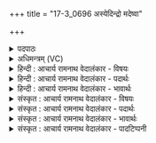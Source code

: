 +++
title = "17-3_0696 अस्येदिन्द्रो मदेष्वा"

+++
<details><summary>पदपाठः</summary>

अ꣡स्य꣢। इत्। इ꣡न्द्रः꣢꣯। म꣡देषु꣢꣯। आ। ग्रा꣣भ꣢म्। गृ꣣भ्णाति। सानसि꣢म्। व꣡ज्र꣢꣯म्। च꣣। वृ꣡ष꣢꣯णम्। भ꣣रत्। स꣢म्। अ꣣प्सुजि꣢त्। अ꣣प्सु। जि꣢त्। ६९६।
</details>

<details><summary>अधिमन्त्रम् (VC)</summary>

- पवमानः सोमः
- अग्निश्चाक्षुषः
- उष्णिक्
- ऋषभः
</details>

<details><summary>हिन्दी : आचार्य रामनाथ वेदालंकार - विषयः</summary>

अगले मन्त्र में पुनः उसी विषय का वर्णन करते हैं।
</details>

<details><summary>हिन्दी : आचार्य रामनाथ वेदालंकार - पदार्थः</summary>

पदार्थान्वय -  (अस्य इत्) इस ज्ञान-कर्म-उपासना रूप सोमरस के ही (मदेषु) उत्साहों में (इन्द्रः) वीर मनुष्य (सानसिम्) ग्रहण करने योग्य (ग्राभम्) धनुष् को (आ गृभ्णाति) थामता है, (च) और (अप्सुजित्) समुद्र के जल में तथा अन्तरिक्ष में भी शत्रु को जीतनेवाला वह वीर (वृषणम्) गोली या गोले बरसानेवाले (वज्रम्) बन्दूक,तोप आदि सुदृढ़ हथियार का (संभरत्) संधान कर लेता है ॥३॥
</details>

<details><summary>हिन्दी : आचार्य रामनाथ वेदालंकार - भावार्थः</summary>

भावार्थ -  ज्ञान-कर्म-उपासना रूप दिव्य सोमरस के पान से अपूर्व उत्साहवान् होकर मनुष्य भूमि,जल,आकाश कहीं भी विद्यमान दुर्दान्त शत्रुओं को भी जीतने में समर्थ हो जाता है ॥३॥
</details>

<details><summary>संस्कृत : आचार्य रामनाथ वेदालंकार - विषयः</summary>

अथ पुनस्तमेव विषयमाह।
</details>

<details><summary>संस्कृत : आचार्य रामनाथ वेदालंकार - पदार्थः</summary>

पदार्थान्वय -  (अस्य इत्) अस्य ज्ञानकर्मोपासनारूपस्य सोमरसस्य एव (मदेषु) उत्साहेषु (इन्द्रः) वीरो जनः (सानसिम्) संभजनीयम् (ग्राभम्) ग्रहीतव्यं धनुः।[गृह्यते इति ग्राहः,स एव ग्राभः,‘हृग्रहोर्भश्छन्दसि’ इति हस्य भः।] (आ गृभ्णाति) आगृह्णाति।[ग्रह धातोः पूर्ववद् हस्य भः।] (च) किञ्च, (अप्सुजित्) समुद्रजलेषु अन्तरिक्षे चापि शत्रूणां जेता स वीरः।[आपः इति अन्तरिक्षनाम उदकनाम च। निघं० १।३,१।१२।] (वृषणम्) गुलिकानां गोलकानां वा वर्षकम् (वज्रम्) भुशुण्डीशतघ्न्यादिकम् वज्रायुधम् (संभरत्) संदधाति ॥३॥
</details>

<details><summary>संस्कृत : आचार्य रामनाथ वेदालंकार - भावार्थः</summary>

भावार्थ -  ज्ञानकर्मोपासनारूपस्य दिव्यस्य सोमरसस्य पानादपूर्वोत्साहसम्पन्नो नरो भुवि वा जले वान्तरिक्षे वा क्वापि विद्यमानान् दुर्दान्तानपि रिपून् जेतुं पारयति ॥३॥
</details>

<details><summary>संस्कृत : आचार्य रामनाथ वेदालंकार - पादटिप्पनी</summary>

टिप्पनी -   १. ऋ० ९।१०६।३,गृभ्णीत इति भेदः।
</details>